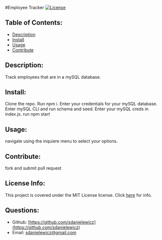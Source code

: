 #Employee Tracker [![License](https://img.shields.io/badge/License-MIT-yellow.svg)](https://opensource.org/licenses/MIT)
   ## Table of Contents:
   * [Description](#description)
   * [Install](#install)
   * [Usage](#usage)
   * [Contribute](#contribute)
   ## Description: 
   Track employees that are in a mySQL database.
   ## Install: 
   Clone the repo. Run npm i. Enter your credentials for your mySQL database. Enter mySQL CLI and run schema and seed. Enter your mySQL creds in index.js. run npm start
   ## Usage:
   navigate using the inquiere menu to select your options.
   ## Contribute: 
   fork and submit pull request
   ## License Info:
   This project is covered under the MIT License license. Click [here](https://opensource.org/licenses/MIT) for info.
   ## Questions:
   * Github: [https://github.com/sdanielewicz](https://github.com/sdanielewicz)
   * Email: [sdanielewicz@gmail.com](mailto:sdanielewicz@gmail.com)
   